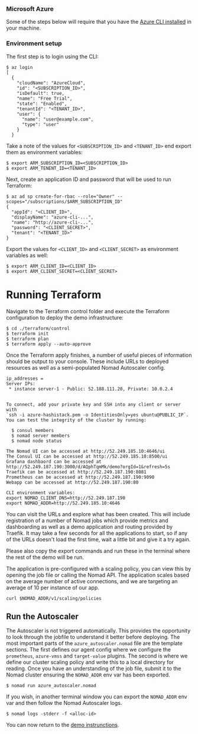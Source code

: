 ### Microsoft Azure
Some of the steps below will require that you have the
[Azure CLI installed](https://docs.microsoft.com/en-us/cli/azure/install-azure-cli)
in your machine.

### Environment setup
The first step is to login using the CLI:

```shellsession
$ az login
[
  {
    "cloudName": "AzureCloud",
    "id": "<SUBSCRIPTION_ID>",
    "isDefault": true,
    "name": "Free Trial",
    "state": "Enabled",
    "tenantId": "<TENANT_ID>",
    "user": {
      "name": "user@example.com",
      "type": "user"
    }
  }
```

Take a note of the values for `<SUBSCRIPTION_ID>` and `<TENANT_ID>` end export
them as environment variables:

```shellsession
$ export ARM_SUBSCRIPTION_ID=<SUBSCRIPTION_ID>
$ export ARM_TENENT_ID=<TENANT_ID>
```

Next, create an application ID and password that will be used to run Terraform:

```shellsession
$ az ad sp create-for-rbac --role="Owner" --scopes="/subscriptions/$ARM_SUBSCRIPTION_ID"
{
  "appId": "<CLIENT_ID>",
  "displayName": "azure-cli-...",
  "name": "http://azure-cli-...",
  "password": "<CLIENT_SECRET>",
  "tenant": "<TENANT_ID>"
}
```

Export the values for `<CLIENT_ID>` and `<CLIENT_SECRET>` as environment
variables as well:

```shellsession
$ export ARM_CLIENT_ID=<CLIENT_ID>
$ export ARM_CLIENT_SECRET=<CLIENT_SECRET>
```

# Running Terraform
Navigate to the Terraform control folder and execute the Terraform
configuration to deploy the demo infrastructure:

```shellsession
$ cd ./terraform/control
$ terraform init
$ terraform plan
$ terraform apply --auto-approve
```

Once the Terraform apply finishes, a number of useful pieces of information
should be output to your console. These include URLs to deployed resources as
well as a semi-populated Nomad Autoscaler config.

```
ip_addresses =
Server IPs:
 * instance server-1 - Public: 52.188.111.20, Private: 10.0.2.4


To connect, add your private key and SSH into any client or server with
`ssh -i azure-hashistack.pem -o IdentitiesOnly=yes ubuntu@PUBLIC_IP`.
You can test the integrity of the cluster by running:

  $ consul members
  $ nomad server members
  $ nomad node status

The Nomad UI can be accessed at http://52.249.185.10:4646/ui
The Consul UI can be accessed at http://52.249.185.10:8500/ui
Grafana dashbaord can be accessed at http://52.249.187.190:3000/d/AQphTqmMk/demo?orgId=1&refresh=5s
Traefik can be accessed at http://52.249.187.190:8081
Prometheus can be accessed at http://52.249.187.190:9090
Webapp can be accessed at http://52.249.187.190:80

CLI environment variables:
export NOMAD_CLIENT_DNS=http://52.249.187.190
export NOMAD_ADDR=http://52.249.185.10:4646
```

You can visit the URLs and explore what has been created. This will include
registration of a number of Nomad jobs which provide metrics and dashboarding
as well as a demo application and routing provided by Traefik. It may take a
few seconds for all the applications to start, so if any of the URLs doesn't
load the first time, wait a little bit and give it a try again.

Please also copy the export commands and run these in the terminal where the
rest of the demo will be run.

The application is pre-configured with a scaling policy, you can view this by
opening the job file or calling the Nomad API. The application scales based on
the average number of active connections, and we are targeting an average of 10
per instance of our app.
```
curl $NOMAD_ADDR/v1/scaling/policies
```

## Run the Autoscaler
The Autoscaler is not triggered automatically. This provides the opportunity to
look through the jobfile to understand it better before deploying. The most
important parts of the `azure_autoscaler.nomad` file are the template sections.
The first defines our agent config where we configure the `prometheus`,
`azure-vmss` and `target-value` plugins. The second is where we define our
cluster scaling policy and write this to a local directory for reading. Once
you have an understanding of the job file, submit it to the Nomad cluster
ensuring the `NOMAD_ADDR` env var has been exported.

```shellsession
$ nomad run azure_autoscaler.nomad
```

If you wish, in another terminal window you can export the `NOMAD_ADDR` env var
and then follow the Nomad Autoscaler logs.

```
$ nomad logs -stderr -f <alloc-id>
```

You can now return to the [demo instrunctions](../README.md#the-demo).
